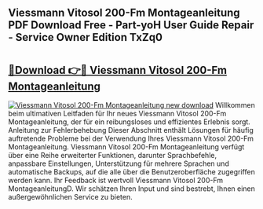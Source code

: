 ## Viessmann Vitosol 200-Fm Montageanleitung PDF Download Free - Part-yoH User Guide Repair - Service Owner Edition TxZq0

# <h2><a href="http://df89tlw.blite.top/?on=Viessmann+Vitosol+200-Fm+Montageanleitung">🔗Download 👉🔴 Viessmann Vitosol 200-Fm Montageanleitung</a></h2>

[![Viessmann Vitosol 200-Fm Montageanleitung new download](https://i.imgur.com/lujVjoI.png)](http://df89tlw.blite.top/?on=Viessmann+Vitosol+200-Fm+Montageanleitung)
Willkommen beim ultimativen Leitfaden für Ihr neues Viessmann Vitosol 200-Fm Montageanleitung, der für ein reibungsloses und effizientes Erlebnis sorgt. Anleitung zur Fehlerbehebung Dieser Abschnitt enthält Lösungen für häufig auftretende Probleme bei der Verwendung Ihres Viessmann Vitosol 200-Fm Montageanleitung. Viessmann Vitosol 200-Fm Montageanleitung verfügt über eine Reihe erweiterter Funktionen, darunter Sprachbefehle, anpassbare Einstellungen, Unterstützung für mehrere Sprachen und automatische Backups, auf die alle über die Benutzeroberfläche zugegriffen werden kann. Ihr Feedback ist wertvoll Viessmann Vitosol 200-Fm MontageanleitungD. Wir schätzen Ihren Input und sind bestrebt, Ihnen einen außergewöhnlichen Service zu bieten.
